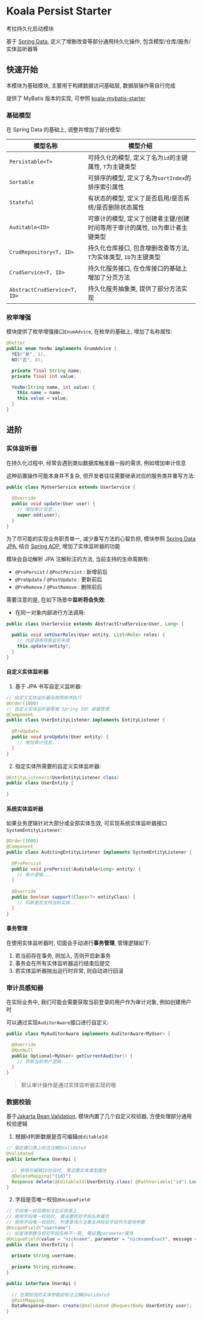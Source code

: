 # Koala Persist Starter

考拉持久化启动模块

基于 [Spring Data](https://spring.io/projects/spring-data), 定义了增删改查等部分通用持久化操作, 包含模型/仓库/服务/实体监听器等

## 快速开始

本模块为基础模块, 主要用于构建数据访问基础层, 数据层操作需自行完成

提供了 MyBatis 版本的实现, 可参照 [koala-mybatis-starter](/components/koala-mybatis-starter)

### 基础模型

在 Spring Data 的基础上, 调整并增加了部分模型:

| 模型名称                     | 模型介绍                                                     |
| ---------------------------- | ------------------------------------------------------------ |
| `Persistable<T>`             | 可持久化的模型, 定义了名为`id`的主键属性, `T`为主键类型      |
| `Sortable`                   | 可排序的模型, 定义了名为`sortIndex`的排序索引属性            |
| `Stateful`                   | 有状态的模型, 定义了是否启用/是否系统/是否删除状态属性       |
| `Auditable<ID>`              | 可审计的模型, 定义了创建者主键/创建时间等用于审计的属性, `ID`为审计者主键类型 |
| `CrudRepository<T, ID>`      | 持久化仓库接口, 包含增删改查等方法, `T`为实体类型, `ID`为主键类型 |
| `CrudService<T, ID>`         | 持久化服务接口, 在仓库接口的基础上增加了分页方法             |
| `AbstractCrudService<T, ID>` | 持久化服务抽象类, 提供了部分方法实现                         |

### 枚举增强

模块提供了枚举增强接口`EnumAdvice`, 在枚举的基础上, 增加了名称属性:

```java
@Getter
public enum YesNo implements EnumAdvice {
  YES("是", 1),
  NO("否", 0);

  private final String name;
  private final int value;

  YesNo(String name, int value) {
    this.name = name;
    this.value = value;
  }
}
```

## 进阶

### 实体监听器

在持久化过程中, 经常会遇到类似数据库触发器一般的需求, 例如增加审计信息

这种前置操作可能本身并不复杂, 但开发者往往需要继承对应的服务类并重写方法:

```java
public class MyUserService extends UserService {
  
  @Override
  public void update(User user) {
    // 增加审计信息...
    super.add(user);
  }
}
```

为了尽可能的实现业务职责单一, 减少重写方法的心智负担, 模块参照 [Spring Data JPA](https://spring.io/projects/spring-data-jpa), 结合 [Spring AOP](https://docs.spring.io/spring-framework/docs/current/reference/html/core.html#aop-api), 增加了实体监听器的功能

模块会自动解析 JPA 注解标注的方法, 当前支持的生命周期有:

- `@PrePersist` / `@PostPersist` : 新增前后
- `@PreUpdate` / `@PostUpdate` : 更新前后
- `@PreRemove` / `@PostRemove` : 删除前后

需要注意的是, 在如下场景中**监听将会失效**:

- 在同一对象内部进行方法调用:

```java
public class UserService extends AbstractCrudService<User, Long> {
  
  public void setUserRoles(User entity, List<Role> roles) {
    // 内部调用导致监听失效
    this.update(entity);
  }
}
```

#### 自定义实体监听器

1. 基于 JPA 书写自定义监听器:

```java
// 自定义实体监听器会按照排序执行
@Order(1000)
// 自定义实体监听器需被 Spring IOC 容器管理
@Component
public class UserEntityListener implements EntityListener {
    
  @PreUpdate
  public void preUpdate(User entity) {
    // 增加审计信息...
  }
}
```

2. 指定实体所需要的自定义实体监听器:

```java
@EntityListeners(UserEntityListener.class)
public class UserEntity {
    
}
```

#### 系统实体监听器

如果业务逻辑针对大部分或全部实体生效, 可实现系统实体监听器接口`SystemEntityListener`:

```java
@Order(1000)
@Component
public class AuditingEntityListener implements SystemEntityListener {
    
  @PrePersist
  public void prePersist(Auditable<Long> entity) {
    // 审计逻辑...
  }
    
  @Override
  public boolean support(Class<?> entityClass) {
    // 判断是否支持当前实体...
  }
}
```

#### 事务管理

在使用实体监听器时, 切面会手动进行**事务管理**, 管理逻辑如下:

1. 若当前存在事务, 则加入, 否则开启新事务
2. 事务会在所有实体监听器运行结束后提交
3. 若实体监听器抛出运行时异常, 则自动进行回滚

### 审计员感知器

在实际业务中, 我们可能会需要获取当前登录的用户作为审计对象, 例如创建用户时

可以通过实现`AuditorAware`接口进行自定义:

```java
public class MyAuditorAware implements AuditorAware<MyUser> {

  @Override
  @NonNull
  public Optional<MyUser> getCurrentAuditor() {
    // 获取当前用户逻辑...
  }
}
```

> 默认审计操作是通过实体监听器实现的哦

### 数据校验

基于[Jakarta Bean Validation](https://beanvalidation.org/), 模块内置了几个自定义校验器, 方便处理部分通用校验逻辑

1. 根据id判断数据是否可编辑`@EditableId`:

```java
// 需在接口类上标注注解@Validated
@Validated
public interface UserApi {
  
  // 使用可编辑ID校验时, 需设置实体类型属性
  @DeleteMapping("{id}")
  Response delete(@EditableId(UserEntity.class) @PathVariable("id") Long id);
}
```

2. 字段是否唯一校验`@UniqueField`:

```java
// 字段唯一校验需标注在实体类上
// 使用字段唯一校验时, 需设置校验字段名称属性
// 使用字段唯一校验时, 列表查询方法需支持校验字段作为查询参数
@UniqueField("username")
// 如查询参数与校验字段名称不一致, 需设置parameter属性
@UniqueField(value = "nickname", parameter = "nicknameExact", message = "昵称已存在")
public class UserEntity {
  
  private String username;
  
  private String nickname;
}

public interface UserApi {
  
  // 在需校验的实体参数前标注注解@Validated
  @PostMapping
  DataResponse<User> create(@Validated @RequestBody UserEntity user);
}
```
